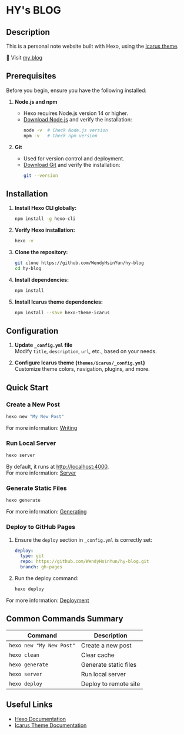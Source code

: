 # HY's BLOG

## Description
This is a personal note website built with Hexo, using the [Icarus theme](https://ppoffice.github.io/hexo-theme-icarus/).

📌 Visit [my blog](https://www.hychang.me)

## Prerequisites

Before you begin, ensure you have the following installed:

1. **Node.js and npm**
   - Hexo requires Node.js version 14 or higher.
   - [Download Node.js](https://nodejs.org/) and verify the installation:
     ```bash
     node -v  # Check Node.js version
     npm -v   # Check npm version
     ```

2. **Git**
   - Used for version control and deployment.
   - [Download Git](https://git-scm.com/downloads) and verify the installation:
     ```bash
     git --version
     ```

## Installation

1. **Install Hexo CLI globally:**
   ```bash
   npm install -g hexo-cli
   ```

2. **Verify Hexo installation:**
   ```bash
   hexo -v
   ```

3. **Clone the repository:**
   ```bash
   git clone https://github.com/WendyHsinYun/hy-blog
   cd hy-blog
   ```

4. **Install dependencies:**
   ```bash
   npm install
   ```

5. **Install Icarus theme dependencies:**
   ```bash
   npm install --save hexo-theme-icarus
   ```

## Configuration

1. **Update `_config.yml` file**  
   Modify `title`, `description`, `url`, etc., based on your needs.

2. **Configure Icarus theme (`themes/icarus/_config.yml`)**  
   Customize theme colors, navigation, plugins, and more.

## Quick Start

### Create a New Post

```bash
hexo new "My New Post"
```

For more information: [Writing](https://hexo.io/docs/writing.html)

### Run Local Server

```bash
hexo server
```

By default, it runs at [http://localhost:4000](http://localhost:4000).  
For more information: [Server](https://hexo.io/docs/server.html)

### Generate Static Files

```bash
hexo generate
```

For more information: [Generating](https://hexo.io/docs/generating.html)

### Deploy to GitHub Pages

1. Ensure the `deploy` section in `_config.yml` is correctly set:
   ```yml
   deploy:
     type: git
     repo: https://github.com/WendyHsinYun/hy-blog.git
     branch: gh-pages
   ```

2. Run the deploy command:
   ```bash
   hexo deploy
   ```

For more information: [Deployment](https://hexo.io/docs/one-command-deployment.html)

## Common Commands Summary

| Command                            | Description                          |
|------------------------------------|--------------------------------------|
| `hexo new "My New Post"`           | Create a new post                    |
| `hexo clean`                       | Clear cache                          |
| `hexo generate`                    | Generate static files                |
| `hexo server`                      | Run local server                     |
| `hexo deploy`                      | Deploy to remote site                |

## Useful Links

- [Hexo Documentation](https://hexo.io/docs/)
- [Icarus Theme Documentation](https://ppoffice.github.io/hexo-theme-icarus/)
